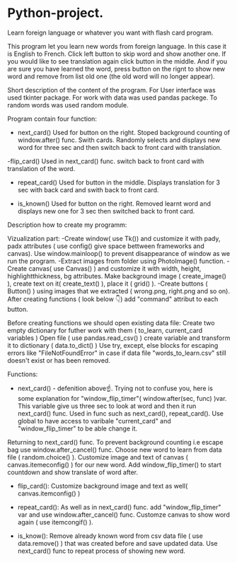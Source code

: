 # Python-project.
 Learn foreign language or whatever you want with flash card program. 

This program let you learn new words from foreign language. In this case it is English to French. 
Click left button to skip word and show another one. If you would like to see translation again click button in the middle.
And if you are sure you have learned the word, press button on the rignt to show new word and remove from list old one (the old word will no longer appear).

Short description of the content of the program.
For User interface was used tkinter package.
For work with data was used pandas packege.
To random words was used random module.

Program contain four function:
- next_card() Used for button on the right. 
Stoped background counting of window.after() func. Swith cards. Randomly selects and displays new word for three sec and then switch back to front card with 
translation.

-flip_card() Used in next_card() func.
switch back to front card with translation of the word.

- repeat_card() Used for button in the middle.
Displays translation for 3 sec with back card and swith back to front card.

- is_known() Used for button on the right.
Removed learnt word and displays new one for 3 sec then switched back to front card. 



Description how to create my programm:

Vizualization part:
-Create window( use Tk()) and customize it with pady, padx attributes ( use config() give space bettween frameworks and canvas). 
Use window.mainloop() to prevent disappearance of window as we run the program.
-Extract images from folder using PhotoImage() function.
-Create canvas( use Canvas() ) and customize it with width, height, highlightthickness, bg attributes.
Make background image ( create_image() ), create text on it( create_text() ), place it ( grid() ).
-Create buttons ( Button() ) using images that we extracted ( wrong.png, right.png and so on). 
After creating functions ( look below 👇) add "command" attribut to each button.

Before creating functions we should open existing data file:
Create two empty dictionary for futher work with them ( to_learn, current_card variables )
Open file ( use pandas.read_csv() ) create variable and transform it to dictionary ( data.to_dict() )
Use try, except, else blocks for escaping errors like "FileNotFoundError" in case if data file "words_to_learn.csv" still doesn't exist or has been removed.

Functions:
- next_card() - defenition above☝️.
Trying not to confuse you, here is some explanation for "window_flip_timer"( window.after(sec, func) )var. This variable give us three sec to look at word 
and then it run next_card() func. Used in func such as next_card(), repeat_card().
Use global to have access to varibale "current_card" and "window_flip_timer" to be able change it.

Returning to next_card() func. To prevent background counting i.e escape bag use window.after_cancel() func. 
Choose new word to learn from data file ( random.choice() ). 
Customize image and text of canvas ( canvas.itemeconfig() ) for our new word.
Add window_flip_timer() to start countdown and show translate of word after.

- flip_card():
Customize background image and text as well( canvas.itemconfig() )

- repeat_card():
As well as in next_card() func. add "window_flip_timer" var and use window.after_cancel() func.
Customze canvas to show word again ( use itemcongif() ).

- is_know():
Remove already known word from csv data file ( use data.remove() ) that was created before and save updated data.
Use next_card() func to repeat process of showing new word.
